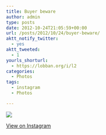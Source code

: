 ```yaml
---
title: Buyer beware
author: admin
type: posts
date: 2012-10-24T21:05:59+00:00
url: /posts/2012/10/24/buyer-beware/
aktt_notify_twitter:
  - yes
aktt_tweeted:
  - 1
yourls_shorturl:
  - https://lobban.org/i/l2
categories:
  - Photos
tags:
  - instagram
  - Photos

---
```

![][1]

[View on Instagram][2]

 [1]: https://lobban.org/wp-content/uploads/HLIC/c5ea30dace5c0c9ee1324ece9a333a25.jpg
 [2]: http://instagr.am/p/RLfBTZqlsQ/